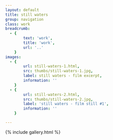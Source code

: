 ```yaml
---
layout: default
title: still waters
group: navigation
class: work
breadcrumb:
  - {
  		text: 'work',
  		title: 'work',
  		url: '..'
	}
images:
  - {
		url: still-waters-1.html, 
		src: thumbs/still-waters-1.jpg,
		label: still waters - film excerpt,
		information: ''
	}
  - {
		url: still-waters-2.html, 
		src: thumbs/still-waters-2.jpg,
		label: 'still waters - film still #1',
		information: ''
	}

---
```


{% include gallery.html %}
